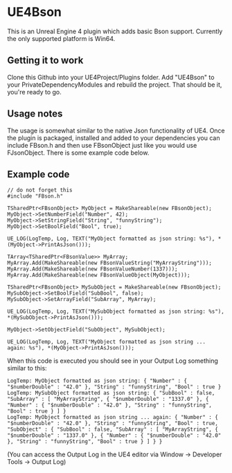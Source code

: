 # UE4Bson
This is an Unreal Engine 4 plugin which adds basic Bson support.
Currently the only supported platform is Win64.

## Getting it to work
Clone this Github into your UE4Project/Plugins folder. Add "UE4Bson" to your PrivateDependencyModules and rebuild the project. That should be it, you're ready to go.

## Usage notes
The usage is somewhat similar to the native Json functionality of UE4. Once the plugin is packaged, installed and added to your dependencies you can include FBson.h and then use FBsonObject just like you would use FJsonObject. There is some example code below.

## Example code
```
// do not forget this
#include "FBson.h"

TSharedPtr<FBsonObject> MyObject = MakeShareable(new FBsonObject);
MyObject->SetNumberField("Number", 42);
MyObject->SetStringField("String", "funnyString");
MyObject->SetBoolField("Bool", true);

UE_LOG(LogTemp, Log, TEXT("MyObject formatted as json string: %s"), *(MyObject->PrintAsJson()));

TArray<TSharedPtr<FBsonValue>> MyArray;
MyArray.Add(MakeShareable(new FBsonValueString("MyArrayString")));
MyArray.Add(MakeShareable(new FBsonValueNumber(1337)));
MyArray.Add(MakeShareable(new FBsonValueObject(MyObject)));

TSharedPtr<FBsonObject> MySubObject = MakeShareable(new FBsonObject);
MySubObject->SetBoolField("SubBool", false);
MySubObject->SetArrayField("SubArray", MyArray);

UE_LOG(LogTemp, Log, TEXT("MySubObject formatted as json string: %s"), *(MySubObject->PrintAsJson()));

MyObject->SetObjectField("SubObject", MySubObject);

UE_LOG(LogTemp, Log, TEXT("MyObject formatted as json string ... again: %s"), *(MyObject->PrintAsJson()));
```

When this code is executed you should see in your Output Log something similar to this:
```
LogTemp: MyObject formatted as json string: { "Number" : { "$numberDouble" : "42.0" }, "String" : "funnyString", "Bool" : true }
LogTemp: MySubObject formatted as json string: { "SubBool" : false, "SubArray" : [ "MyArrayString", { "$numberDouble" : "1337.0" }, { "Number" : { "$numberDouble" : "42.0" }, "String" : "funnyString", "Bool" : true } ] }
LogTemp: MyObject formatted as json string ... again: { "Number" : { "$numberDouble" : "42.0" }, "String" : "funnyString", "Bool" : true, "SubObject" : { "SubBool" : false, "SubArray" : [ "MyArrayString", { "$numberDouble" : "1337.0" }, { "Number" : { "$numberDouble" : "42.0" }, "String" : "funnyString", "Bool" : true } ] } }
```
(You can access the Output Log in the UE4 editor via Window -> Developer Tools -> Output Log)
